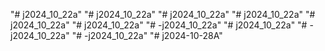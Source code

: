 "# j2024_10_22a" 
"# j2024_10_22a" 
"# j2024_10_22a" 
"# j2024_10_22a" 
"# j2024_10_22a" 
"# j2024_10_22a" 
"# -j2024_10_22a" 
"# j2024_10_22a" 
"# -j2024_10_22a" 
"# -j2024_10_22a" 
"# j2024-10-28A" 
